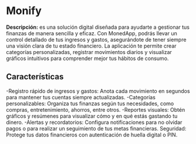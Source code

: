 # Monify

**Descripción:**
es una solución digital diseñada para ayudarte a gestionar tus finanzas de manera sencilla y eficaz. Con MonedApp, podrás llevar un control detallado de tus ingresos y gastos, asegurándote de tener siempre una visión clara de tu estado financiero. La aplicación te permite crear categorías personalizadas, registrar movimientos diarios y visualizar gráficos intuitivos para comprender mejor tus hábitos de consumo.

## Características

-Registro rápido de ingresos y gastos: Anota cada movimiento en segundos para mantener tus cuentas siempre actualizadas.
-Categorías personalizables: Organiza tus finanzas según tus necesidades, como compras, entretenimiento, ahorros, entre otros.
-Reportes visuales: Obtén gráficos y resúmenes para visualizar cómo y en qué estás gastando tu dinero.
-Alertas y recordatorios: Configura notificaciones para no olvidar pagos o para realizar un seguimiento de tus metas financieras.
Seguridad: Protege tus datos financieros con autenticación de huella digital o PIN.
